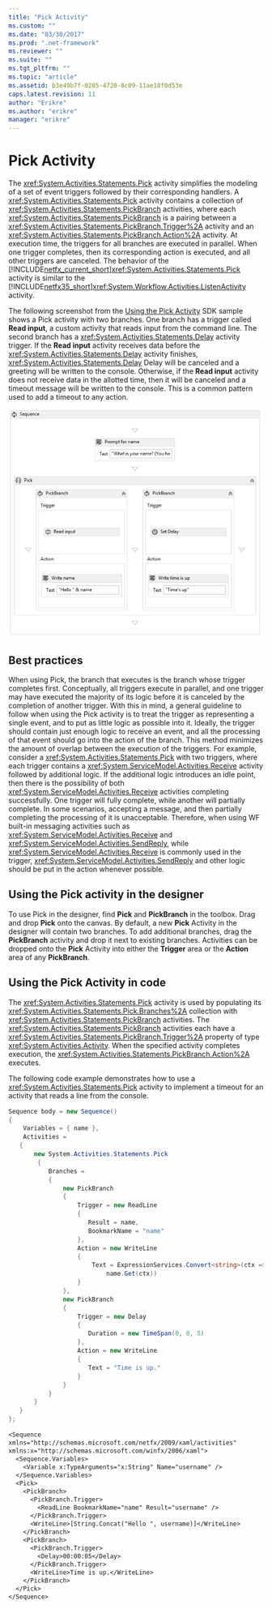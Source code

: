 ```yaml
---
title: "Pick Activity"
ms.custom: ""
ms.date: "03/30/2017"
ms.prod: ".net-framework"
ms.reviewer: ""
ms.suite: ""
ms.tgt_pltfrm: ""
ms.topic: "article"
ms.assetid: b3e49b7f-0285-4720-8c09-11ae18f0d53e
caps.latest.revision: 11
author: "Erikre"
ms.author: "erikre"
manager: "erikre"
---
```

# Pick Activity
The <xref:System.Activities.Statements.Pick> activity simplifies the modeling of a set of event triggers followed by their corresponding handlers.  A <xref:System.Activities.Statements.Pick> activity contains a collection of <xref:System.Activities.Statements.PickBranch> activities, where each <xref:System.Activities.Statements.PickBranch> is a pairing between a <xref:System.Activities.Statements.PickBranch.Trigger%2A> activity and an <xref:System.Activities.Statements.PickBranch.Action%2A> activity.  At execution time, the triggers for all branches are executed in parallel.  When one trigger completes, then its corresponding action is executed, and all other triggers are canceled.  The behavior of the [!INCLUDE[netfx_current_short](../../../includes/netfx-current-short-md.md)]<xref:System.Activities.Statements.Pick> activity is similar to the [!INCLUDE[netfx35_short](../../../includes/netfx35-short-md.md)]<xref:System.Workflow.Activities.ListenActivity> activity.  
  
 The following screenshot from the [Using the Pick Activity](../../../docs/framework/windows-workflow-foundation/samples/using-the-pick-activity.md) SDK sample shows a Pick activity with two branches.  One branch has a trigger called **Read input**, a custom activity that reads input from the command line. The second branch has a <xref:System.Activities.Statements.Delay> activity trigger. If the **Read input** activity receives data before the <xref:System.Activities.Statements.Delay> activity finishes, <xref:System.Activities.Statements.Delay> Delay will be canceled and a greeting will be written to the console.  Otherwise, if the **Read input** activity does not receive data in the allotted time, then it will be canceled and a timeout message will be written to the console.  This is a common pattern used to add a timeout to any action.  
  
 ![Pick Activity](../../../docs/framework/windows-workflow-foundation/media/pickconceptual.JPG "PickConceptual")  
  
## Best practices  
 When using Pick, the branch that executes is the branch whose trigger completes first.  Conceptually, all triggers execute in parallel, and one trigger may have executed the majority of its logic before it is canceled by the completion of another trigger.  With this in mind, a general guideline to follow when using the Pick activity is to treat the trigger as representing a single event, and to put as little logic as possible into it.  Ideally, the trigger should contain just enough logic to receive an event, and all the processing of that event should go into the action of the branch.  This method minimizes the amount of overlap between the execution of the triggers.  For example, consider a <xref:System.Activities.Statements.Pick> with two triggers, where each trigger contains a <xref:System.ServiceModel.Activities.Receive> activity followed by additional logic.  If the additional logic introduces an idle point, then there is the possibility of both <xref:System.ServiceModel.Activities.Receive> activities completing successfully.  One trigger will fully complete, while another will partially complete.  In some scenarios, accepting a message, and then partially completing the processing of it is unacceptable.  Therefore, when using WF built-in messaging activities such as <xref:System.ServiceModel.Activities.Receive> and <xref:System.ServiceModel.Activities.SendReply>, while <xref:System.ServiceModel.Activities.Receive> is commonly used in the trigger, <xref:System.ServiceModel.Activities.SendReply> and other logic should be put in the action whenever possible.  
  
## Using the Pick activity in the designer  
 To use Pick in the designer, find **Pick** and **PickBranch** in the toolbox.  Drag and drop **Pick** onto the canvas.  By default, a new **Pick** Activity in the designer will contain two branches.  To add additional branches, drag the **PickBranch** activity and drop it next to existing branches. Activities can be dropped onto the **Pick** Activity into either the **Trigger** area or the **Action** area of any **PickBranch**.  
  
## Using the Pick Activity in code  
 The <xref:System.Activities.Statements.Pick> activity is used by populating its <xref:System.Activities.Statements.Pick.Branches%2A> collection with <xref:System.Activities.Statements.PickBranch> activities. The <xref:System.Activities.Statements.PickBranch> activities each have a <xref:System.Activities.Statements.PickBranch.Trigger%2A> property of type <xref:System.Activities.Activity>. When the specified activity completes execution, the <xref:System.Activities.Statements.PickBranch.Action%2A> executes.  
  
 The following code example demonstrates how to use a <xref:System.Activities.Statements.Pick> activity to implement a timeout for an activity that reads a line from the console.  
  
```csharp  
Sequence body = new Sequence()  
{  
    Variables = { name },  
    Activities =   
   {  
       new System.Activities.Statements.Pick  
        {  
           Branches =   
           {  
               new PickBranch  
               {  
                   Trigger = new ReadLine  
                   {  
                      Result = name,  
                      BookmarkName = "name"  
                   },  
                   Action = new WriteLine   
                   {   
                       Text = ExpressionServices.Convert<string>(ctx => "Hello " +   
                           name.Get(ctx))   
                   }  
               },  
               new PickBranch  
               {  
                   Trigger = new Delay  
                   {  
                      Duration = new TimeSpan(0, 0, 5)  
                   },  
                   Action = new WriteLine  
                   {  
                      Text = "Time is up."  
                   }  
               }  
           }  
       }  
   }  
};  
```  
  
```xaml  
<Sequence xmlns="http://schemas.microsoft.com/netfx/2009/xaml/activities" xmlns:x="http://schemas.microsoft.com/winfx/2006/xaml">  
  <Sequence.Variables>  
    <Variable x:TypeArguments="x:String" Name="username" />  
  </Sequence.Variables>  
  <Pick>  
    <PickBranch>  
      <PickBranch.Trigger>  
        <ReadLine BookmarkName="name" Result="username" />  
      </PickBranch.Trigger>  
      <WriteLine>[String.Concat("Hello ", username)]</WriteLine>  
    </PickBranch>  
    <PickBranch>  
      <PickBranch.Trigger>  
        <Delay>00:00:05</Delay>  
      </PickBranch.Trigger>  
      <WriteLine>Time is up.</WriteLine>  
    </PickBranch>  
  </Pick>  
</Sequence>  
```
